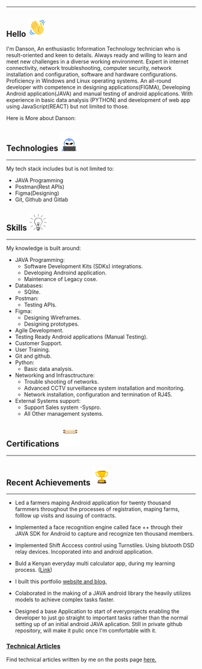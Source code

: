 <!-- +++
title = "Hello"
description = "Hugo, the world's fastest framework for building websites"
date = "2025-03-07"
aliases = ["about-us", "about-hugo", "contact"]
author = "Hugo Authors"
+++ -->
---

## **Hello** <img src="/images/wave-hello.gif" width="50"/>

I'm Danson, An enthusiastic Information Technology technician who is result-oriented and keen to details. Always ready and willing to learn and meet new challenges in a diverse working environment. Expert in internet connectivity, network troubleshooting, computer security, network installation and configuration, software and hardware configurations. Proficiency in Windows and Linux operating systems.
An all-round developer with competence in designing applications(FIGMA), Developing Android application(JAVA) and manual testing of android applications. With experience in basic data analysis (PYTHON) and development of web app using JavaScript(REACT) but not limited to those.

Here is More about Danson:

## **Technologies** <img src="/images/Technologies.gif" width="50"/>
-----

My tech stack includes but is not limited to:
- JAVA Programming
- Postman(Rest APIs)
- Figma(Designing)
- Git, Github and Gitlab

## **Skills** <img src="/images/skills2.gif" width="50"/>
-----

My knowledge is built around:
- JAVA Programming:
  - Software Development Kits (SDKs) integrations.
  - Developing Androind application.
  - Maintenance of Legacy cose.
- Databases:
  - SQlite.
- Postman:
  - Testing APIs.
- Figma:
  - Designing Wireframes.
  - Designing prototypes.
- Agile Development.
- Testing Ready Android applications (Manual Testing).
- Customer Support.
- User Training.
- Git and github.
- Python:
  - Basic data analysis.
- Networking and Infrasctructure:
  - Trouble shooting of networks.
  - Advanced CCTV surveillance system installation and monitoring.
  - Network installation, configuration and termination of RJ45.
- External Systems support:
  - Support Sales system -Syspro.
  - All Other management systems.

## **Certifications** <img src="/images/certificate.gif" width="50"/>
-----
## **Recent Achievements** <img src="/images/achievement.gif" width="50"/>
-----
- Led a farmers maping Android application for twenty thousand farmmers throughout the processes of registration, maping farms, folllow up visits and issuing of contracts.

- Implemented a face recognition engine called face ++ through their JAVA SDK for Android to capture and recognize ten thousand members.

- Implemented Shift Acccess control using Turnstiles. Using blutooth DSD relay devices. Incoporated into and android application.

- Buld a Kenyan everyday multi calculator app, during my learning process. ([Link](https://drive.google.com/file/d/1Dzx_GC0VzDbLcq7zTowdze0n4m8Ulgfn/view?usp=sharing))

- I built this portfolio [website and blog.](https://dansonmaina.github.io/dansonPortfolio/)

- Colaborated in the making of a JAVA android library the heavily utilizes models to achieve complex tasks faster.

- Designed a base Application to start of everyprojects enabling the developer to just go straight to important tasks rather than the normal setting up of an initial android JAVA aplication. Still in private github repository, will make it pulic once I'm comfortable with it.

### <u>**Technical Articles**</u>

Find technical articles written by me on the posts page [here.](https://dansonmaina.github.io/dansonPortfolio/posts/)

